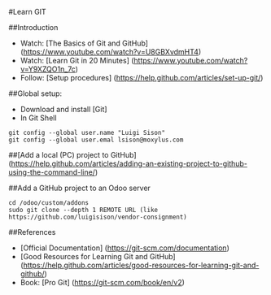 #Learn GIT

##Introduction
* Watch: [The Basics of Git and GitHub] (https://www.youtube.com/watch?v=U8GBXvdmHT4)
* Watch: [Learn Git in 20 Minutes] (https://www.youtube.com/watch?v=Y9XZQO1n_7c)
* Follow: [Setup procedures] (https://help.github.com/articles/set-up-git/)

##Global setup:
* Download and install [Git]
* In Git Shell
```
git config --global user.name "Luigi Sison"
git config --global user.emal lsison@moxylus.com
```
##[Add a local (PC) project to GitHub] (https://help.github.com/articles/adding-an-existing-project-to-github-using-the-command-line/)

##Add a GitHub project to an Odoo server
```
cd /odoo/custom/addons
sudo git clone --depth 1 REMOTE URL (like https://github.com/luigisison/vendor-consignment)
```
##References
* [Official Documentation] (https://git-scm.com/documentation)
* [Good Resources for Learning Git and GitHub] (https://help.github.com/articles/good-resources-for-learning-git-and-github/)
* Book: [Pro Git] (https://git-scm.com/book/en/v2)
